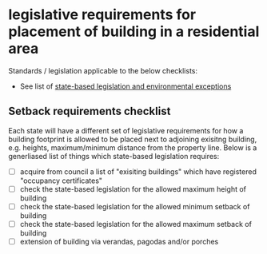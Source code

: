 # legislative requirements for placement of building in a residential area

Standards / legislation applicable to the below checklists:
  * See list of [state-based legislation and environmental exceptions](https://github.com/earthsteading/earthship/blob/master/checklist_state-legislation-exceptions.md)

## Setback requirements checklist
Each state will have a different set of legislative requirements for how a building footprint is allowed to be placed next to adjoining exisitng building, e.g. heights, maximum/minimum distance from the property line.  Below is a generliased list of things which state-based legislation requires:

  - [ ] acquire from council a list of "exisiting buildings" which have registered "occupancy certificates"
  - [ ] check the state-based legislation for the allowed maximum height of building
  - [ ] check the state-based legislation for the allowed minimum setback of building 
  - [ ] check the state-based legislation for the allowed maximum setback of building
  - [ ] extension of building via verandas, pagodas and/or porches
